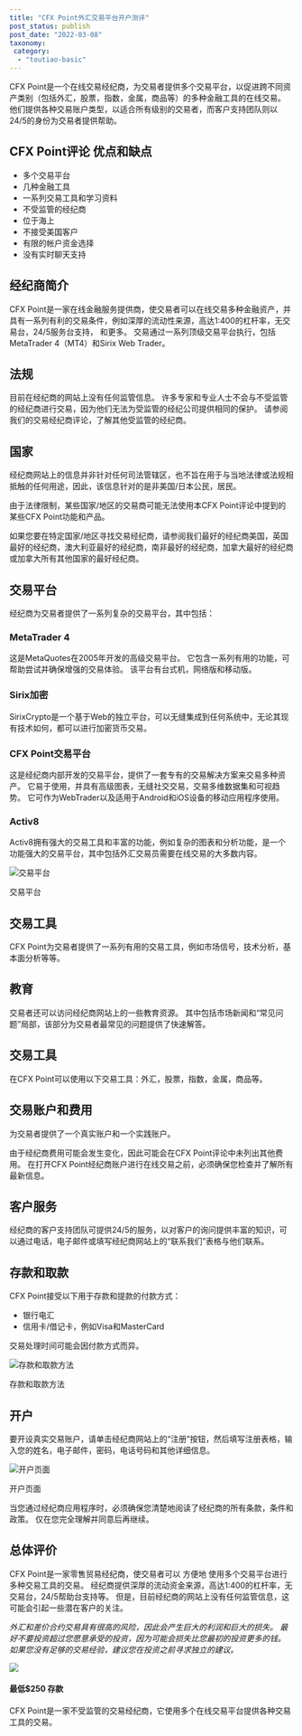 ```yaml
---
title: "CFX Point外汇交易平台开户测评"
post_status: publish
post_date: "2022-03-08"
taxonomy:
 category: 
  - "toutiao-basic"
---
```


CFX Point是一个在线交易经纪商，为交易者提供多个交易平台，以促进跨不同资产类别（包括外汇，股票，指数，金属，商品等）的多种金融工具的在线交易。 他们提供各种交易账户类型，以适合所有级别的交易者，而客户支持团队则以24/5的身份为交易者提供帮助。

## CFX Point评论 优点和缺点
- 多个交易平台
- 几种金融工具
- 一系列交易工具和学习资料
- 不受监管的经纪商
- 位于海上
- 不接受美国客户
- 有限的帐户资金选择
- 没有实时聊天支持


## 经纪商简介

CFX Point是一家在线金融服务提供商，使交易者可以在线交易多种金融资产，并具有一系列有利的交易条件，例如深厚的流动性来源，高达1:400的杠杆率，无交易台，24/5服务台支持， 和更多。 交易通过一系列顶级交易平台执行，包括MetaTrader 4（MT4）和Sirix Web Trader。

## 法规

目前在经纪商的网站上没有任何监管信息。 许多专家和专业人士不会与不受监管的经纪商进行交易，因为他们无法为受监管的经纪公司提供相同的保护。 请参阅我们的交易经纪商评论，了解其他受监管的经纪商。

## 国家

经纪商网站上的信息并非针对任何司法管辖区，也不旨在用于与当地法律或法规相抵触的任何用途，因此，该信息针对的是非美国/日本公民，居民。

由于法律限制，某些国家/地区的交易商可能无法使用本CFX Point评论中提到的某些CFX Point功能和产品。

如果您要在特定国家/地区寻找交易经纪商，请参阅我们最好的经纪商美国，英国最好的经纪商，澳大利亚最好的经纪商，南非最好的经纪商，加拿大最好的经纪商或加拿大所有其他国家的最好经纪商。

## 交易平台

经纪商为交易者提供了一系列复杂的交易平台，其中包括：

### MetaTrader 4

这是MetaQuotes在2005年开发的高级交易平台。 它包含一系列有用的功能，可帮助尝试并确保增强的交易体验。 该平台有台式机，网络版和移动版。

### Sirix加密

SirixCrypto是一个基于Web的独立平台，可以无缝集成到任何系统中，无论其现有技术如何，都可以进行加密货币交易。

### CFX Point交易平台

这是经纪商内部开发的交易平台，提供了一套专有的交易解决方案来交易多种资产。 它易于使用，并具有高级图表，无缝社交交易，交易多维数据集和可视趋势。 它可作为WebTrader以及适用于Android和iOS设备的移动应用程序使用。

### Activ8

Activ8拥有强大的交易工具和丰富的功能，例如复杂的图表和分析功能，是一个功能强大的交易平台，其中包括外汇交易员需要在线交易的大多数内容。

![交易平台](https://cdn.fendou.la/funstoutiao/2020/11/CFX-Point-Review-Trading-Platform-.jpg "交易平台")

交易平台

## 交易工具

CFX Point为交易者提供了一系列有用的交易工具，例如市场信号，技术分析，基本面分析等等。

## 教育

交易者还可以访问经纪商网站上的一些教育资源。 其中包括市场新闻和“常见问题”局部，该部分为交易者最常见的问题提供了快速解答。

## 交易工具

在CFX Point可以使用以下交易工具：外汇，股票，指数，金属，商品等。

## 交易账户和费用

为交易者提供了一个真实账户和一个实践账户。

由于经纪商费用可能会发生变化，因此可能会在CFX Point评论中未列出其他费用。 在打开CFX Point经纪商账户进行在线交易之前，必须确保您检查并了解所有最新信息。

## 客户服务

经纪商的客户支持团队可提供24/5的服务，以对客户的询问提供丰富的知识，可以通过电话，电子邮件或填写经纪商网站上的“联系我们”表格与他们联系。

## 存款和取款

CFX Point接受以下用于存款和提款的付款方式：
- 银行电汇
- 信用卡/借记卡，例如Visa和MasterCard

交易处理时间可能会因付款方式而异。

![存款和取款方法](https://cdn.fendou.la/funstoutiao/2020/11/CFX-Point-Review-Deposit-and-Withdrawal-Methods-1024x421.jpg "存款和提款方法")

存款和取款方法

## 开户

要开设真实交易账户，请单击经纪商网站上的“注册”按钮，然后填写注册表格，输入您的姓名，电子邮件，密码，电话号码和其他详细信息。

![开户页面](https://cdn.fendou.la/funstoutiao/2020/11/CFX-Point-Review-Account-Opening-Page-332x1024.jpg "开户页面")

开户页面

当您通过经纪商应用程序时，必须确保您清楚地阅读了经纪商的所有条款，条件和政策。 仅在您完全理解并同意后再继续。

## 总体评价

CFX Point是一家零售贸易经纪商，使交易者可以 方便地 使用多个交易平台进行多种交易工具的交易。 经纪商提供深厚的流动资金来源，高达1:400的杠杆率，无交易台，24/5帮助台支持等。 但是，目前经纪商的网站上没有任何监管信息，这可能会引起一些潜在客户的关注。

_外汇和差价合约交易具有很高的风险，因此会产生巨大的利润和巨大的损失。 最好不要投资超过您愿意承受的投资，因为可能会损失比您最初的投资更多的钱。 如果您没有足够的交易经验，建议您在投资之前寻求独立的建议。_

![](https://cdn.fendou.la/funstoutiao/2020/11/CFX-Point-Logo.png)

#### **最低$250** 存款

CFX Point是一家不受监管的交易经纪商，它使用多个在线交易平台提供各种交易工具的交易。

